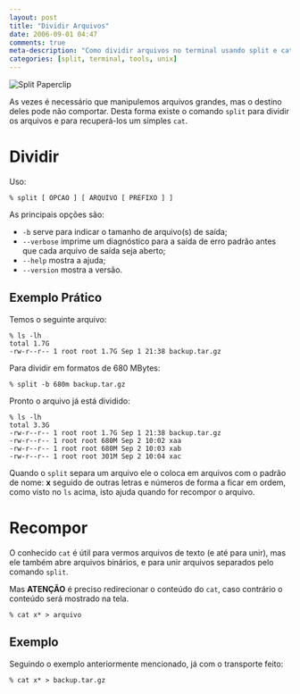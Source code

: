 ```yaml
---
layout: post
title: "Dividir Arquivos"
date: 2006-09-01 04:47
comments: true
meta-description: "Como dividir arquivos no terminal usando split e cat"
categories: [split, terminal, tools, unix]
---
```


![Split Paperclip](https://s3.amazonaws.com/dmitrynix.com/posts/42-20056819.jpg)

As vezes é necessário que manipulemos arquivos grandes, mas o destino deles pode
não comportar. Desta forma existe o comando `split` para dividir os arquivos e
para recuperá-los um simples `cat`.

# Dividir

Uso:

    % split [ OPCAO ] [ ARQUIVO [ PREFIXO ] ]

As principais opções são:

* `-b` serve para indicar o tamanho de arquivo(s) de saída;
* `--verbose` imprime um diagnóstico para a saída de erro padrão antes que
cada arquivo de saída seja aberto;
* `--help` mostra a ajuda;
* `--version` mostra a versão.

## Exemplo Prático

Temos o seguinte arquivo:

    % ls -lh
    total 1.7G
    -rw-r--r-- 1 root root 1.7G Sep 1 21:38 backup.tar.gz

Para dividir em formatos de 680 MBytes:

    % split -b 680m backup.tar.gz

Pronto o arquivo já está dividido:

    % ls -lh
    total 3.3G
    -rw-r--r-- 1 root root 1.7G Sep 1 21:38 backup.tar.gz
    -rw-r--r-- 1 root root 680M Sep 2 10:02 xaa
    -rw-r--r-- 1 root root 680M Sep 2 10:03 xab
    -rw-r--r-- 1 root root 301M Sep 2 10:04 xac

Quando o `split` separa um arquivo ele o coloca em arquivos com o padrão de
nome: **x** seguido de outras letras e números de forma a ficar em ordem, como
visto no `ls` acima, isto ajuda quando for recompor o arquivo.

# Recompor

O conhecido `cat` é útil para vermos arquivos de texto (e até para unir),
mas ele também abre arquivos binários, e para unir arquivos separados pelo
comando `split`.

Mas **ATENÇÃO** é preciso redirecionar o conteúdo do `cat`, caso contrário
o conteúdo será mostrado na tela.

    % cat x* > arquivo

## Exemplo

Seguindo o exemplo anteriormente mencionado, já com o transporte feito:

    % cat x* > backup.tar.gz
